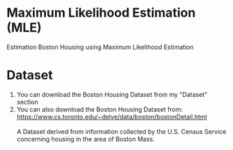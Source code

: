 #  Maximum Likelihood Estimation (MLE)
Estimation Boston Housing using Maximum Likelihood Estimation 


# Dataset

1. You can download the Boston Housing Dataset from my "Dataset" section <br /> 
2. You can also download the Boston Housing Dataset from: https://www.cs.toronto.edu/~delve/data/boston/bostonDetail.html
<br /> <br /> A Dataset derived from information collected by the U.S. Census Service concerning housing in the area of Boston Mass.
